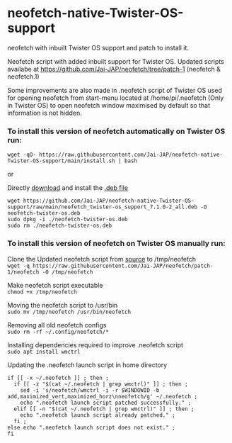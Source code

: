 # neofetch-native-Twister-OS-support
neofetch with inbuilt Twister OS support and patch to install it.


Neofetch script with added inbuilt support for Twister OS. Updated scripts availabe at https://github.com/Jai-JAP/neofetch/tree/patch-1 (neofetch & neofetch.1)

Some improvements are also made in .neofetch script of Twister OS used for opening neofetch from start-menu located at /home/pi/.neofetch (Only in Twister OS) to open neofetch window maximised by default so that information is not hidden.

### To install this version of neofetch automatically on Twister OS run:  

`wget -qO- https://raw.githubusercontent.com/Jai-JAP/neofetch-native-Twister-OS-support/main/install.sh | bash`

or 

Directly [download](https://github.com/Jai-JAP/neofetch-native-Twister-OS-support/raw/main/neofetch_twister-os_support_7.1.0-2_all.deb) and install the [.deb file](https://github.com/Jai-JAP/neofetch-native-Twister-OS-support/blob/main/neofetch_twister-os_support_7.1.0-2_all.deb)

```
wget https://github.com/Jai-JAP/neofetch-native-Twister-OS-support/raw/main/neofetch_twister-os_support_7.1.0-2_all.deb -O neofetch-twister-os.deb
sudo dpkg -i ./neofetch-twister-os.deb
sudo rm ./neofetch-twister-os.deb
```

### To install this version of neofetch on Twister OS manually run:

Clone the Updated neofetch script from [source](https://raw.githubusercontent.com/Jai-JAP/neofetch/patch-1/neofetch) to /tmp/neofetch  
`wget -q https://raw.githubusercontent.com/Jai-JAP/neofetch/patch-1/neofetch -O /tmp/neofetch`

Make neofetch script executable  
`chmod +x /tmp/neofetch`

Moving the neofetch script to /usr/bin  
`sudo mv /tmp/neofetch /usr/bin/neofetch`

Removing all old neofetch configs  
`sudo rm -rf ~/.config/neofetch/*`

Installing dependencies required to improve .neofetch script  
`sudo apt install wmctrl`

Updating the .neofetch launch script in home directory
```
if [[ -x ~/.neofetch ]] ; then ;
  if [[ -z "$(cat ~/.neofetch | grep wmctrl)" ]] ; then ;
    sed -i 's/neofetch/wmctrl -i -r $WINDOWID -b add,maximized_vert,maximized_horz\nneofetch/g' ~/.neofetch ; 
    echo ".neofetch launch script patched successfully." ;
  elif [[ -n "$(cat ~/.neofetch | grep wmctrl)" ]] ; then ;
    echo ".neofetch launch script already patched." ;
  fi ;
else echo ".neofetch launch script does not exist." ;
fi
```
